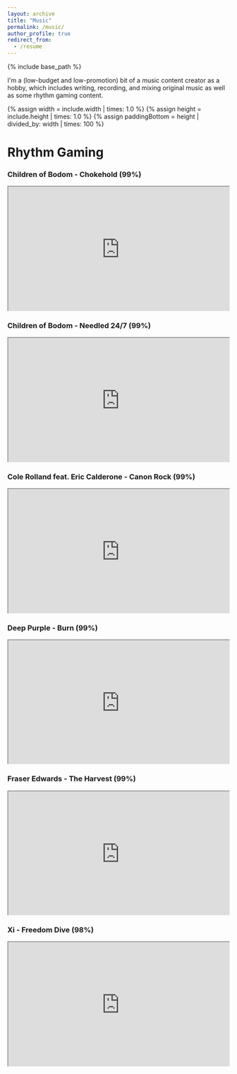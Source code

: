 ```yaml
---
layout: archive
title: "Music"
permalink: /music/
author_profile: true
redirect_from:
  - /resume
---
```


{% include base_path %}

I'm a (low-budget and low-promotion) bit of a music content creator as a hobby, which includes writing, recording, and mixing original music as well as some rhythm gaming content.

<style>
.video-holder {
  position: relative;
  width: 100%;
  height: 0;
  padding-bottom: 56.25%;
  overflow: hidden;
}
.video-holder iframe {
  position: absolute;
  top: 0;
  left: 0;
  width: 100%;
  height: 100%;
}
</style>


{% assign width = include.width | times: 1.0 %}
{% assign height = include.height | times: 1.0 %}
{% assign paddingBottom = height | divided_by: width | times: 100 %}

# Rhythm Gaming

### Children of Bodom - Chokehold (99%)
<div class="video-holder">
<iframe src="https://drive.google.com/file/d/1sGHArucTYMN4nvc72bj9F_NdoD451r85/preview" width="include_" height="240" allow="autoplay"></iframe>
</div>

### Children of Bodom - Needled 24/7 (99%)
<div class="video-holder">
<iframe src="https://drive.google.com/file/d/1s16VnO_PwYL7JfEWAr9c4za0U0Ihlcum/preview" width="426" height="240" allow="autoplay"></iframe>
</div>

### Cole Rolland feat. Eric Calderone - Canon Rock (99%)
<div class="video-holder">
<iframe src="https://drive.google.com/file/d/1GcSyiXWaTvykzJvR1Hq0Ck_nzGuq2nEx/preview" width="426" height="240" allow="autoplay"></iframe>
</div>

### Deep Purple - Burn (99%)
<div class="video-holder">
<iframe src="https://drive.google.com/file/d/1qfJz4rCYOZ5A5vxqnBFM5RAzcbef3zoQ/preview" width="426" height="240" allow="autoplay"></iframe>
</div>

### Fraser Edwards - The Harvest (99%)
<div class="video-holder">
<iframe src="https://drive.google.com/file/d/1sKJgkSK3JOYzOeT8Ue4FIQbeGRj0TnlS/preview" width="426" height="240" allow="autoplay"></iframe>
</div>

### Xi - Freedom Dive (98%)
<div class="video-holder">
<iframe src="https://drive.google.com/file/d/1tc8BZ_EMPloOzwGSXhHIDRwrwMHON00X/preview" width="426" height="240" allow="autoplay"></iframe>
</div>
